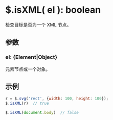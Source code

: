 # $.isXML( el ): boolean

检查目标是否为一个 XML 节点。


## 参数

### el: {Element|Object}

元素节点或一个对象。


## 示例

```js
r = $.svg('rect', {width: 100, height: 100});
$.isXML(r)  // true

$.isXML(document.body)  // false
```
